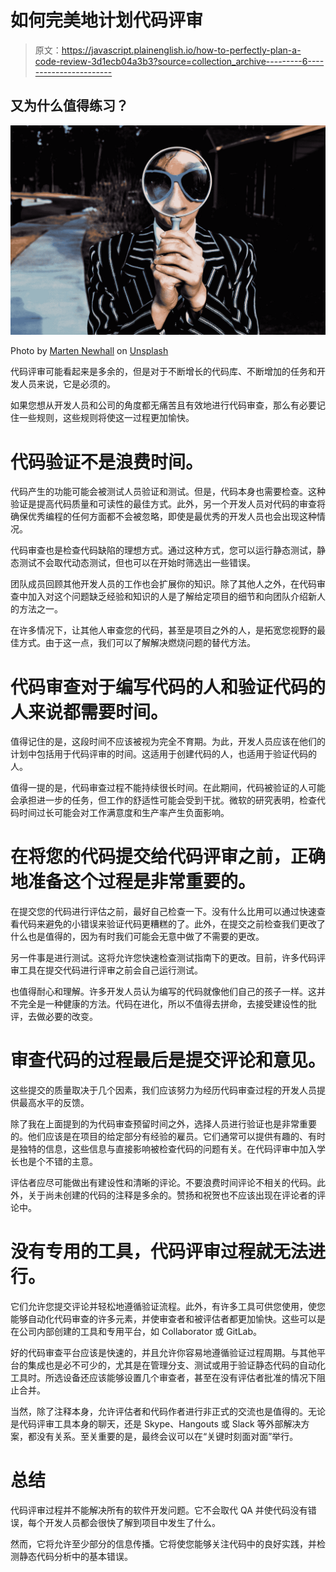 # 如何完美地计划代码评审

> 原文：<https://javascript.plainenglish.io/how-to-perfectly-plan-a-code-review-3d1ecb04a3b3?source=collection_archive---------6----------------------->

## 又为什么值得练习？

![](img/b02a9b62cfdd57e7ece8c7918099dc11.png)

Photo by [Marten Newhall](https://unsplash.com/@laughayette?utm_source=medium&utm_medium=referral) on [Unsplash](https://unsplash.com?utm_source=medium&utm_medium=referral)

代码评审可能看起来是多余的，但是对于不断增长的代码库、不断增加的任务和开发人员来说，它是必须的。

如果您想从开发人员和公司的角度都无痛苦且有效地进行代码审查，那么有必要记住一些规则，这些规则将使这一过程更加愉快。

# 代码验证不是浪费时间。

代码产生的功能可能会被测试人员验证和测试。但是，代码本身也需要检查。这种验证是提高代码质量和可读性的最佳方式。此外，另一个开发人员对代码的审查将确保优秀编程的任何方面都不会被忽略，即使是最优秀的开发人员也会出现这种情况。

代码审查也是检查代码缺陷的理想方式。通过这种方式，您可以运行静态测试，静态测试不会取代动态测试，但也可以在开始时筛选出一些错误。

团队成员回顾其他开发人员的工作也会扩展你的知识。除了其他人之外，在代码审查中加入对这个问题缺乏经验和知识的人是了解给定项目的细节和向团队介绍新人的方法之一。

在许多情况下，让其他人审查您的代码，甚至是项目之外的人，是拓宽您视野的最佳方式。由于这一点，我们可以了解解决燃烧问题的替代方法。

# **代码审查对于编写代码的人和验证代码的人来说都需要时间。**

值得记住的是，这段时间不应该被视为完全不育期。为此，开发人员应该在他们的计划中包括用于代码评审的时间。这适用于创建代码的人，也适用于验证代码的人。

值得一提的是，代码审查过程不能持续很长时间。在此期间，代码被验证的人可能会承担进一步的任务，但工作的舒适性可能会受到干扰。微软的研究表明，检查代码时间过长可能会对工作满意度和生产率产生负面影响。

# **在将您的代码提交给代码评审之前，正确地准备这个过程是非常重要的。**

在提交您的代码进行评估之前，最好自己检查一下。没有什么比用可以通过快速查看代码来避免的小错误来验证代码更糟糕的了。此外，在提交之前检查我们更改了什么也是值得的，因为有时我们可能会无意中做了不需要的更改。

另一件事是进行测试。这将允许您快速检查测试指南下的更改。目前，许多代码评审工具在提交代码进行评审之前会自己运行测试。

也值得耐心和理解。许多开发人员认为编写的代码就像他们自己的孩子一样。这并不完全是一种健康的方法。代码在进化，所以不值得去拼命，去接受建设性的批评，去做必要的改变。

# **审查代码的过程最后是提交评论和意见。**

这些提交的质量取决于几个因素，我们应该努力为经历代码审查过程的开发人员提供最高水平的反馈。

除了我在上面提到的为代码审查预留时间之外，选择人员进行验证也是非常重要的。他们应该是在项目的给定部分有经验的雇员。它们通常可以提供有趣的、有时是独特的信息，这些信息与直接影响被检查代码的问题有关。在代码评审中加入学长也是个不错的主意。

评估者应尽可能做出有建设性和清晰的评论。不要浪费时间评论不相关的代码。此外，关于尚未创建的代码的注释是多余的。赞扬和祝贺也不应该出现在评论者的评论中。

# **没有专用的工具，代码评审过程就无法进行。**

它们允许您提交评论并轻松地遵循验证流程。此外，有许多工具可供您使用，使您能够自动化代码审查的许多元素，并使审查者和被评估者都更加愉快。这些可以是在公司内部创建的工具和专用平台，如 Collaborator 或 GitLab。

好的代码审查平台应该是快速的，并且允许你容易地遵循验证过程周期。与其他平台的集成也是必不可少的，尤其是在管理分支、测试或用于验证静态代码的自动化工具时。所选设备还应该能够设置几个审查者，甚至在没有评估者批准的情况下阻止合并。

当然，除了注释本身，允许评估者和代码作者进行非正式的交流也是值得的。无论是代码评审工具本身的聊天，还是 Skype、Hangouts 或 Slack 等外部解决方案，都没有关系。至关重要的是，最终会议可以在“关键时刻面对面”举行。

# **总结**

代码评审过程并不能解决所有的软件开发问题。它不会取代 QA 并使代码没有错误，每个开发人员都会很快了解到项目中发生了什么。

然而，它将允许至少部分的信息传播。它将使您能够关注代码中的良好实践，并检测静态代码分析中的基本错误。